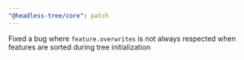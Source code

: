 ```yaml
---
"@headless-tree/core": patch
---
```


Fixed a bug where `feature.overwrites` is not always respected when features are sorted during tree initialization

